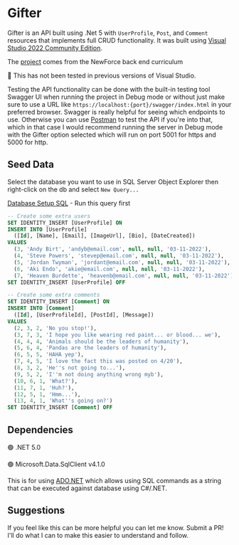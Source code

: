 # Gifter

Gifter is an API built using .Net 5 with `UserProfile`, `Post`, and `Comment` resources that implements full CRUD functionality. 
It was built using [Visual Studio 2022 Community Edition](https://visualstudio.microsoft.com/vs/community/). 

The [project](https://github.com/NewForce-at-Mountwest/bangazon-inc/blob/master/book-3-web-api/chapters/GIFTER.md) comes from the NewForce back end curriculum

🔴 This has not been tested in previous versions of Visual Studio.

Testing the API functionality can be done with the built-in testing tool Swagger UI when running the project in Debug mode or without 
just make sure to use a URL like `https://localhost:{port}/swagger/index.html` in your preferred browser. Swagger is really helpful for seeing which endpoints to use.
Otherwise you can use [Postman](https://www.postman.com/downloads/) to test the API if you're into that, which in that case I would recommend running the server in Debug mode with the Gifter option selected which will run on port 5001 for https and 5000 for http.

## Seed Data

Select the database you want to use in SQL Server Object Explorer then right-click on the db and select `New Query...`

[Database Setup SQL](https://github.com/NewForce-at-Mountwest/bangazon-inc/blob/master/book-3-web-api/chapters/sql/Gifter.sql) - Run this query first

```sql
-- Create some extra users
SET IDENTITY_INSERT [UserProfile] ON
INSERT INTO [UserProfile]
  ([Id], [Name], [Email], [ImageUrl], [Bio], [DateCreated])
VALUES 
  (3, 'Andy Birt', 'andyb@email.com', null, null, '03-11-2022'),
  (4, 'Steve Powers', 'stevep@email.com', null, null, '03-11-2022'),
  (5, 'Jordan Twyman', 'jordant@email.com', null, null, '03-11-2022'),
  (6, 'Aki Endo', 'akie@email.com', null, null, '03-11-2022'),
  (7, 'Heaven Burdette', 'heavenb@email.com', null, null, '03-11-2022')
SET IDENTITY_INSERT [UserProfile] OFF

-- Create some extra comments
SET IDENTITY_INSERT [Comment] ON
INSERT INTO [Comment]
  ([Id], [UserProfileId], [PostId], [Message])
VALUES
  (2, 3, 2, 'No you stop!'),
  (3, 7, 3, 'I hope you like wearing red paint... or blood... we'),
  (4, 4, 4, 'Animals should be the leaders of humanity'),
  (5, 6, 4, 'Pandas are the leaders of humanity'),
  (6, 5, 5, 'HAHA yep'),
  (7, 4, 5, 'I love the fact this was posted on 4/20'),
  (8, 3, 2, 'He''s not going to...'),
  (9, 5, 2, 'I''m not doing anything wrong myb'),
  (10, 6, 1, 'What?'),
  (11, 7, 1, 'Huh?'),
  (12, 5, 1, 'Hmm...'),
  (13, 4, 1, 'What''s going on?')
SET IDENTITY_INSERT [Comment] OFF
```

## Dependencies

🟢 .NET 5.0

🟢 Microsoft.Data.SqlClient v4.1.0

This is for using [ADO.NET](https://docs.microsoft.com/en-us/dotnet/framework/data/adonet/ado-net-overview) which allows using SQL commands as a string that can be executed
against database using C#/.NET. 

## Suggestions

If you feel like this can be more helpful you can let me know. Submit a PR! I'll do what I can to make this easier to understand and follow.
